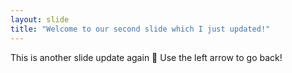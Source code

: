 ```yaml
---
layout: slide
title: "Welcome to our second slide which I just updated!"
---
```

This is another slide update again :tada:
Use the left arrow to go back!
